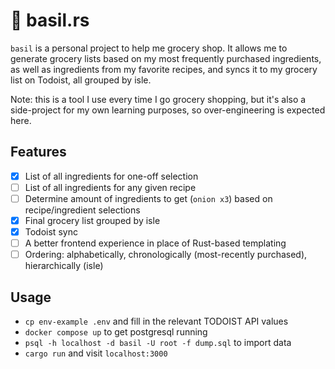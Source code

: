 # 🌿 basil.rs

`basil` is a personal project to help me grocery shop. It allows me to generate grocery lists based on my most frequently purchased ingredients, as well as ingredients from my favorite recipes, and syncs it to my grocery list on Todoist, all grouped by isle.

Note: this is a tool I use every time I go grocery shopping, but it's also a side-project for my own learning purposes, so over-engineering is expected here.

## Features
- [x] List of all ingredients for one-off selection
- [ ] List of all ingredients for any given recipe
- [ ] Determine amount of ingredients to get (`onion x3`) based on recipe/ingredient selections
- [x] Final grocery list grouped by isle
- [x] Todoist sync
- [ ] A better frontend experience in place of Rust-based templating
- [ ] Ordering: alphabetically, chronologically (most-recently purchased), hierarchically (isle)

## Usage
- `cp env-example .env` and fill in the relevant TODOIST API values
- `docker compose up` to get postgresql running
- `psql -h localhost -d basil -U root -f dump.sql` to import data
- `cargo run` and visit `localhost:3000`
